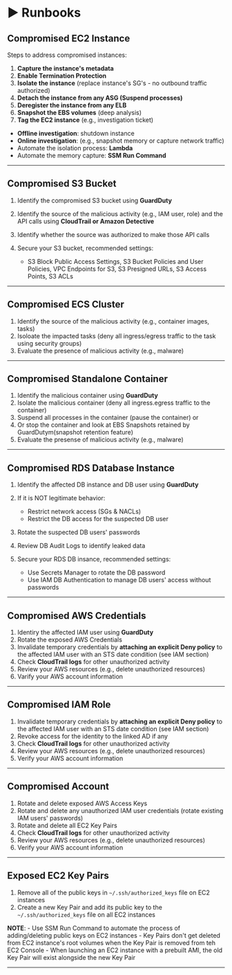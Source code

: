 # ► Runbooks

## Compromised EC2 Instance

Steps to address compromised instances:

1) **Capture the instance's metadata**
2) **Enable Termination Protection**
3) **Isolate the instance** (replace instance's SG's - no outbound traffic authorized)
4) **Detach the instance from any ASG (Suspend processes)**
5) **Deregister the instance from any ELB**
6) **Snapshot the EBS volumes** (deep analysis)
7) **Tag the EC2 instance** (e.g., investigation ticket)

- **Offline investigation**: shutdown instance
- **Online investigation**: (e.g., snapshot memory or capture network traffic)
- Automate the isolation process: **Lambda**
- Automate the memory capture: **SSM Run Command**

---

## Compromised S3 Bucket

1) Identify the compromised S3 bucket using **GuardDuty**
2) Identify the source of the malicious activity (e.g., IAM user, role) and the API calls using **CloudTrail or Amazon Detective**
3) Identify whether the source was authorized to make those API calls
4) Secure your S3 bucket, recommended settings:

    - S3 Block Public Access Settings, S3 Bucket Policies and User Policies, VPC Endpoints for S3, S3 Presigned URLs, S3 Access Points, S3 ACLs

---

## Compromised ECS Cluster

1) Identify the source of the malicious activity (e.g., container images, tasks)
2) Isoloate the impacted tasks (deny all ingress/egress traffic to the task using security groups)
3) Evaluate the presence of malicious activity (e.g., malware)

---

## Compromised Standalone Container

1) Identify the malicious container using **GuardDuty**
2) Isolate the malicious container (deny all ingress.egress traffic to the container)
3) Suspend all processes in the container (pause the container)
or
4) Or stop the container and look at EBS Snapshots retained by GuardDutym(snapshot retention feature)
5) Evaluate the presense of malicious activity (e.g., malware)

---

## Compromised RDS Database Instance

1) Identify the affected DB instance and DB user using **GuardDuty**
2) If it is NOT legitimate behavior:

    - Restrict network access (SGs & NACLs)
    - Restrict the DB access for the suspected DB user

3) Rotate the suspected DB users' passwords
4) Review DB Audit Logs to identify leaked data
5) Secure your RDS DB insance, recommended settings:

    - Use Secrets Manager to rotate the DB password
    - Use IAM DB Authentication to manage DB users' access without passwords

---

## Compromised AWS Credentials

1) Identiry the affected IAM user using **GuardDuty**
2) Rotate the exposed AWS Credentials
3) Invalidate temporary credentials by **attaching an explicit Deny policy** to the affected IAM user with an STS date condition (see IAM section)
4) Check **CloudTrail logs** for other unauthorized activity
5) Review your AWS resources (e.g., delete unauthorized resources)
6) Varify your AWS account information

---

## Compromised IAM Role

1) Invalidate temporary credentials by **attaching an explicit Deny policy** to the affected IAM user with an STS date condition (see IAM section)
2) Revoke access for the identity to the linked AD if any
3) Check **CloudTrail logs** for other unauthorized activity
4) Review your AWS resources (e.g., delete unauthorized resources)
5) Verify your AWS account information

---

## Compromised Account

1) Rotate and delete exposed AWS Access Keys
2) Rotate and delete any unauthorized IAM user credentials (rotate existing IAM users' passwords)
3) Rotate and delete all EC2 Key Pairs
4) Check **CloudTrail logs** for other unauthorized activity
5) Review your AWS resources (e.g., delete unauthorized resources)
6) Verify your AWS account information

---

## Exposed EC2 Key Pairs

1) Remove all of the public keys in `~/.ssh/authorized_keys` file on EC2 instances
2) Create a new Key Pair and add its public key to the `~/.ssh/authorized_keys` file on all EC2 instances

**NOTE**:
    - Use SSM Run Command to automate the process of adding/deleting public keys on EC2 instances
    - Key Pairs don't get deleted from EC2 instance's root volumes when the Key Pair is removed from teh EC2 Console
    - When launching an EC2 instance with a prebuilt AMI, the old Key Pair will exist alongside the new Key Pair

---

